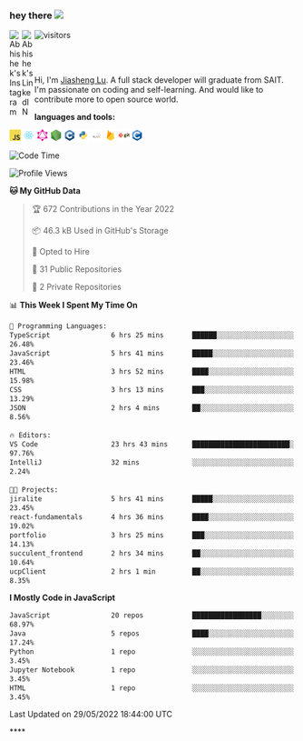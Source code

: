 ### hey there <img src="https://media.giphy.com/media/hvRJCLFzcasrR4ia7z/giphy.gif" width="25px">
<a href="https://www.instagram.com/jiashengluljs/">
  <img align="left" alt="Abhishek's Instagram" width="22px" src="https://raw.githubusercontent.com/hussainweb/hussainweb/main/icons/instagram.png" />
</a>
<a href="https://www.linkedin.com/in/jiashenglujob/">
  <img align="left" alt="Abhishek's LinkedIN" width="22px" src="https://raw.githubusercontent.com/peterthehan/peterthehan/master/assets/linkedin.svg" />
</a>

![visitors](https://visitor-badge.glitch.me/badge?page_id=jonsnowljs.visitor-badge&left_color=green&right_color=red)

<br />
<br />

Hi, I'm [Jiasheng Lu](https://jonsnowljs.github.io/portfolio/). A full stack developer will graduate from SAIT. I'm passionate on coding and self-learning. And would like to contribute more to open source world.

**languages and tools:**  

<code><img height="20" src="https://raw.githubusercontent.com/github/explore/80688e429a7d4ef2fca1e82350fe8e3517d3494d/topics/javascript/javascript.png"></code>
<code><img height="20" src="https://raw.githubusercontent.com/github/explore/80688e429a7d4ef2fca1e82350fe8e3517d3494d/topics/react/react.png"></code>
<code><img height="20" src="https://raw.githubusercontent.com/github/explore/5c058a388828bb5fde0bcafd4bc867b5bb3f26f3/topics/graphql/graphql.png"></code>
<code><img height="20" src="https://raw.githubusercontent.com/github/explore/80688e429a7d4ef2fca1e82350fe8e3517d3494d/topics/nodejs/nodejs.png"></code>
<code><img height="20" src="https://raw.githubusercontent.com/github/explore/80688e429a7d4ef2fca1e82350fe8e3517d3494d/topics/cpp/cpp.png"></code>
<code><img height="20" src="https://raw.githubusercontent.com/github/explore/80688e429a7d4ef2fca1e82350fe8e3517d3494d/topics/python/python.png"></code>
<code><img height="20" src="https://raw.githubusercontent.com/github/explore/80688e429a7d4ef2fca1e82350fe8e3517d3494d/topics/mysql/mysql.png"></code>
<code><img height="20" src="https://raw.githubusercontent.com/github/explore/80688e429a7d4ef2fca1e82350fe8e3517d3494d/topics/firebase/firebase.png"></code>
<code><img height="20" src="https://raw.githubusercontent.com/github/explore/80688e429a7d4ef2fca1e82350fe8e3517d3494d/topics/git/git.png"></code>
<code><img height="20" src="https://github.com/jonsnowljs/portfolio/blob/master/src/assets/img/skill/c.svg"></code>


<!--START_SECTION:waka-->
![Code Time](http://img.shields.io/badge/Code%20Time-0%20secs-blue)

![Profile Views](http://img.shields.io/badge/Profile%20Views-12-blue)

**🐱 My GitHub Data** 

> 🏆 672 Contributions in the Year 2022
 > 
> 📦 46.3 kB Used in GitHub's Storage 
 > 
> 💼 Opted to Hire
 > 
> 📜 31 Public Repositories 
 > 
> 🔑 2 Private Repositories  
 > 
📊 **This Week I Spent My Time On** 

```text
💬 Programming Languages: 
TypeScript               6 hrs 25 mins       ██████░░░░░░░░░░░░░░░░░░░   26.48% 
JavaScript               5 hrs 41 mins       █████░░░░░░░░░░░░░░░░░░░░   23.46% 
HTML                     3 hrs 52 mins       ████░░░░░░░░░░░░░░░░░░░░░   15.98% 
CSS                      3 hrs 13 mins       ███░░░░░░░░░░░░░░░░░░░░░░   13.29% 
JSON                     2 hrs 4 mins        ██░░░░░░░░░░░░░░░░░░░░░░░   8.56%

🔥 Editors: 
VS Code                  23 hrs 43 mins      ████████████████████████░   97.76% 
IntelliJ                 32 mins             ░░░░░░░░░░░░░░░░░░░░░░░░░   2.24%

🐱‍💻 Projects: 
jiralite                 5 hrs 41 mins       █████░░░░░░░░░░░░░░░░░░░░   23.45% 
react-fundamentals       4 hrs 36 mins       ████░░░░░░░░░░░░░░░░░░░░░   19.02% 
portfolio                3 hrs 25 mins       ███░░░░░░░░░░░░░░░░░░░░░░   14.13% 
succulent_frontend       2 hrs 34 mins       ██░░░░░░░░░░░░░░░░░░░░░░░   10.64% 
ucpClient                2 hrs 1 min         ██░░░░░░░░░░░░░░░░░░░░░░░   8.35%

```

**I Mostly Code in JavaScript** 

```text
JavaScript               20 repos            █████████████████░░░░░░░░   68.97% 
Java                     5 repos             ████░░░░░░░░░░░░░░░░░░░░░   17.24% 
Python                   1 repo              ░░░░░░░░░░░░░░░░░░░░░░░░░   3.45% 
Jupyter Notebook         1 repo              ░░░░░░░░░░░░░░░░░░░░░░░░░   3.45% 
HTML                     1 repo              ░░░░░░░░░░░░░░░░░░░░░░░░░   3.45%

```



 Last Updated on 29/05/2022 18:44:00 UTC
<!--END_SECTION:waka-->****
